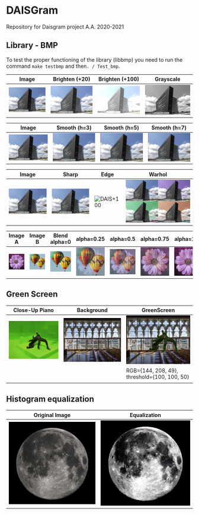 # DAISGram
Repository for Daisgram project A.A. 2020-2021
## Library - BMP
To test the proper functioning of the library (libbmp) you need to
run the command `make testbmp` and then`. / Test_bmp`.

Image | Brighten (+20) | Brighten (+100) | Grayscale
------------ | ------------- | ------------- |-------------
![DAIS](https://github.com/RiccardoSale/DAISgram/blob/main/images/dais.bmp) | ![DAIS+20](https://github.com/RiccardoSale/DAISgram/blob/main/results/dais_brighten_20.bmp) | ![DAIS+100](https://github.com/RiccardoSale/DAISgram/blob/main/results/dais_brighten_100.bmp) | ![DAIS+100](https://github.com/RiccardoSale/DAISgram/blob/main/results/dais_gray.bmp)

Image | Smooth (h=3) | Smooth (h=5) | Smooth (h=7)
------------ | ------------- | ------------- | -------------
![DAIS](https://github.com/RiccardoSale/DAISgram/blob/main/images/dais.bmp) | ![DAIS+100](https://github.com/RiccardoSale/DAISgram/blob/main/results/dais_smooth_3.bmp) | ![DAIS+100](https://github.com/RiccardoSale/DAISgram/blob/main/results/dais_smooth_5.bmp) | ![DAIS+100](https://github.com/RiccardoSale/DAISgram/blob/main/results/dais_smooth_7.bmp)

Image | Sharp | Edge | Warhol
------------ | ------------- | ------------- | -------------
![DAIS](https://github.com/RiccardoSale/DAISgram/blob/main/images/dais.bmp) | ![DAIS+20](https://github.com/RiccardoSale/DAISgram/blob/main/results/dais_sharp.bmp) | ![DAIS+100](https://github.com/RiccardoSale/DAISgram/blob/main/dais_edge.bmp) | ![DAIS+100](https://github.com/RiccardoSale/DAISgram/blob/main/results/dais_warhol.bmp) |

Image A | Image B | Blend alpha=0 | alpha=0.25 | alpha=0.5 | alpha=0.75 | alpha=1.00
------------ | ------------- | ------------- | ------------- | ------------- | ------------- | -------------
![DAIS](https://github.com/RiccardoSale/DAISgram/blob/main/images/blend/blend_a.bmp) | ![DAIS](https://github.com/RiccardoSale/DAISgram/blob/main/images/blend/blend_b.bmp) | ![DAIS](https://github.com/RiccardoSale/DAISgram/blob/main/results/blend/blend_0.00.bmp) | ![DAIS](https://github.com/RiccardoSale/DAISgram/blob/main/results/blend/blend_0.25.bmp) | ![DAIS](https://github.com/RiccardoSale/DAISgram/blob/main/results/blend/blend_0.50.bmp) | ![DAIS](https://github.com/RiccardoSale/DAISgram/blob/main/results/blend/blend_0.75.bmp) | ![DAIS](https://github.com/RiccardoSale/DAISgram/blob/main/results/blend/blend_1.00.bmp)

## Green Screen
Close-Up Piano | Background | GreenScreen
------------ | ------------- | -------------
![DAIS](https://github.com/RiccardoSale/DAISgram/blob/main/images/greenscreen/gs_2.bmp) | ![DAIS+20](https://github.com/RiccardoSale/DAISgram/blob/main/images/greenscreen/gs_2_bkg.bmp) | ![DAIS+100](https://github.com/RiccardoSale/DAISgram/blob/main/results/greenscreen/dais_matrix.bmp)
 | | | RGB={144, 208, 49}, threshold={100, 100, 50}
 |  |  |

 ## Histogram equalization
 Original Image | Equalization
------------ | -------------
![DAIS](https://github.com/RiccardoSale/DAISgram/blob/main/images/equalize/fullmoon.bmp) | ![DAIS+20](https://github.com/RiccardoSale/DAISgram/blob/main/results/fullmoon_equalize.bmp)
